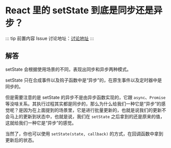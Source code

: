# React 里的 setState 到底是同步还是异步？<Badge text="2020/02/25"/>

::: tip 前置内容
Issue 讨论地址：[讨论地址](https://github.com/balancelove/blog/issues/24)
:::

## 解答

setState 会根据使用场景的不同，表现出同步和异步两种模式。

setState 只在合成事件以及钩子函数中是“异步”的，在原生事件以及定时器中是同步的。

但是需要注意的是 setState 的异步不是由异步函数实现的，它跟 `async`、`Promise` 等没啥关系。其执行过程其实都是同步的，那么为什么给我们一种它是“异步”的感觉呢？是因为在上面提到的场景里，它是进行批量更新的，也就是说我们的更新不会马上的更新到状态中，也就是说，我们在 `setState` 之后拿到的还是原来的值，这就给我们一种它是“异步”的感觉。

当然了，你也可以使用 `setState(state, callback)` 的方式，在回调函数中拿到更新后的状态。
